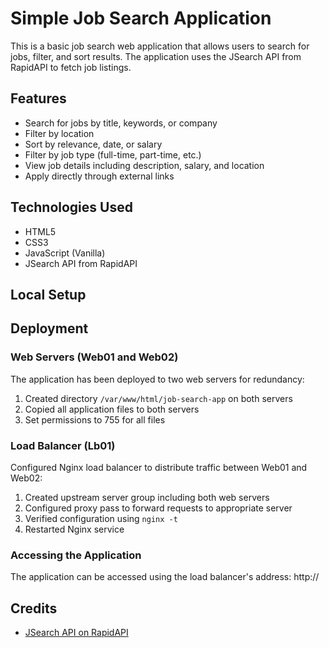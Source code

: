 # Simple Job Search Application

This is a basic job search web application that allows users to search for jobs, filter, and sort results. The application uses the JSearch API from RapidAPI to fetch job listings.

## Features

- Search for jobs by title, keywords, or company
- Filter by location
- Sort by relevance, date, or salary
- Filter by job type (full-time, part-time, etc.)
- View job details including description, salary, and location
- Apply directly through external links

## Technologies Used

- HTML5
- CSS3
- JavaScript (Vanilla)
- JSearch API from RapidAPI

## Local Setup

## Deployment

### Web Servers (Web01 and Web02)

The application has been deployed to two web servers for redundancy:

1. Created directory `/var/www/html/job-search-app` on both servers
2. Copied all application files to both servers
3. Set permissions to 755 for all files

### Load Balancer (Lb01)

Configured Nginx load balancer to distribute traffic between Web01 and Web02:

1. Created upstream server group including both web servers
2. Configured proxy pass to forward requests to appropriate server
3. Verified configuration using `nginx -t`
4. Restarted Nginx service

### Accessing the Application

The application can be accessed using the load balancer's address:
http://

## Credits

- [JSearch API on RapidAPI](https://rapidapi.com/letscrape-6bRBa3QguO5/api/jsearch)
